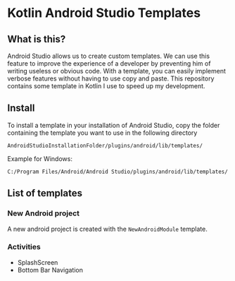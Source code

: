 # Kotlin Android Studio Templates

## What is this?

Android Studio allows us to create custom templates. We can use this feature
to improve the experience of a developer by preventing him of writing useless
or obvious code.
With a template, you can easily implement verbose features without having to
use copy and paste. This repository contains some template in Kotlin I use to speed up my
development.

## Install

To install a template in your installation of Android Studio, copy the folder
containing the template you want to use in the following directory

```
AndroidStudioInstallationFolder/plugins/android/lib/templates/
```
Example for Windows:
```
C:/Program Files/Android/Android Studio/plugins/android/lib/templates/
```

## List of templates

### New Android project

A new android project is created with the `NewAndroidModule` template.


### Activities

- SplashScreen
- Bottom Bar Navigation
